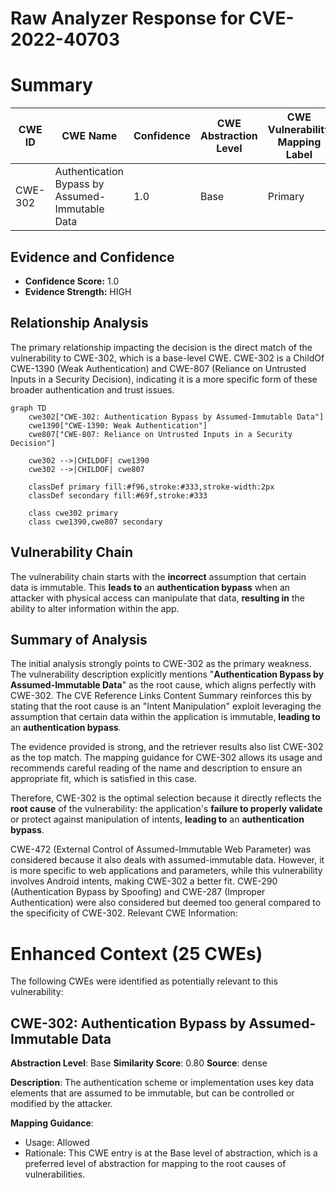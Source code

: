 # Raw Analyzer Response for CVE-2022-40703

# Summary
| CWE ID | CWE Name | Confidence | CWE Abstraction Level | CWE Vulnerability Mapping Label | CWE-Vulnerability Mapping Notes |
|---|---|---|---|---|---|
| CWE-302 | Authentication Bypass by Assumed-Immutable Data | 1.0 | Base | Primary | Allowed |

## Evidence and Confidence

*   **Confidence Score:** 1.0
*   **Evidence Strength:** HIGH

## Relationship Analysis
The primary relationship impacting the decision is the direct match of the vulnerability to CWE-302, which is a base-level CWE. CWE-302 is a ChildOf CWE-1390 (Weak Authentication) and CWE-807 (Reliance on Untrusted Inputs in a Security Decision), indicating it is a more specific form of these broader authentication and trust issues.

```mermaid
graph TD
    cwe302["CWE-302: Authentication Bypass by Assumed-Immutable Data"]
    cwe1390["CWE-1390: Weak Authentication"]
    cwe807["CWE-807: Reliance on Untrusted Inputs in a Security Decision"]
    
    cwe302 -->|CHILDOF| cwe1390
    cwe302 -->|CHILDOF| cwe807
    
    classDef primary fill:#f96,stroke:#333,stroke-width:2px
    classDef secondary fill:#69f,stroke:#333
    
    class cwe302 primary
    class cwe1390,cwe807 secondary
```

## Vulnerability Chain
The vulnerability chain starts with the **incorrect** assumption that certain data is immutable. This **leads to** an **authentication bypass** when an attacker with physical access can manipulate that data, **resulting in** the ability to alter information within the app.

## Summary of Analysis
The initial analysis strongly points to CWE-302 as the primary weakness. The vulnerability description explicitly mentions "**Authentication Bypass by Assumed-Immutable Data**" as the root cause, which aligns perfectly with CWE-302. The CVE Reference Links Content Summary reinforces this by stating that the root cause is an "Intent Manipulation" exploit leveraging the assumption that certain data within the application is immutable, **leading to** an **authentication bypass**.

The evidence provided is strong, and the retriever results also list CWE-302 as the top match. The mapping guidance for CWE-302 allows its usage and recommends careful reading of the name and description to ensure an appropriate fit, which is satisfied in this case.

Therefore, CWE-302 is the optimal selection because it directly reflects the **root cause** of the vulnerability: the application's **failure to properly validate** or protect against manipulation of intents, **leading to** an **authentication bypass**.

CWE-472 (External Control of Assumed-Immutable Web Parameter) was considered because it also deals with assumed-immutable data. However, it is more specific to web applications and parameters, while this vulnerability involves Android intents, making CWE-302 a better fit. CWE-290 (Authentication Bypass by Spoofing) and CWE-287 (Improper Authentication) were also considered but deemed too general compared to the specificity of CWE-302.
Relevant CWE Information:

# Enhanced Context (25 CWEs)
The following CWEs were identified as potentially relevant to this vulnerability:

## CWE-302: Authentication Bypass by Assumed-Immutable Data
**Abstraction Level**: Base
**Similarity Score**: 0.80
**Source**: dense

**Description**:
The authentication scheme or implementation uses key data elements that are assumed to be immutable, but can be controlled or modified by the attacker.

**Mapping Guidance**:
- Usage: Allowed
- Rationale: This CWE entry is at the Base level of abstraction, which is a preferred level of abstraction for mapping to the root causes of vulnerabilities.